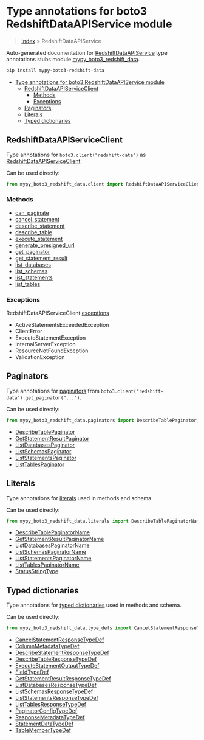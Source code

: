 # Type annotations for boto3 RedshiftDataAPIService module

> [Index](..) > RedshiftDataAPIService

Auto-generated documentation for
[RedshiftDataAPIService](https://boto3.amazonaws.com/v1/documentation/api/1.17.76/reference/services/redshift-data.html#RedshiftDataAPIService)
type annotations stubs module
[mypy_boto3_redshift_data](https://pypi.org/project/mypy-boto3-redshift-data/).

```bash
pip install mypy-boto3-redshift-data
```

- [Type annotations for boto3 RedshiftDataAPIService module](#type-annotations-for-boto3-redshiftdataapiservice-module)
  - [RedshiftDataAPIServiceClient](#redshiftdataapiserviceclient)
    - [Methods](#methods)
    - [Exceptions](#exceptions)
  - [Paginators](#paginators)
  - [Literals](#literals)
  - [Typed dictionaries](#typed-dictionaries)

## RedshiftDataAPIServiceClient

Type annotations for `boto3.client("redshift-data")` as
[RedshiftDataAPIServiceClient](./client.md)

Can be used directly:

```python
from mypy_boto3_redshift_data.client import RedshiftDataAPIServiceClient
```

### Methods

- [can_paginate](./client.md#can_paginate)
- [cancel_statement](./client.md#cancel_statement)
- [describe_statement](./client.md#describe_statement)
- [describe_table](./client.md#describe_table)
- [execute_statement](./client.md#execute_statement)
- [generate_presigned_url](./client.md#generate_presigned_url)
- [get_paginator](./client.md#get_paginator)
- [get_statement_result](./client.md#get_statement_result)
- [list_databases](./client.md#list_databases)
- [list_schemas](./client.md#list_schemas)
- [list_statements](./client.md#list_statements)
- [list_tables](./client.md#list_tables)

### Exceptions

RedshiftDataAPIServiceClient [exceptions](./client.md#exceptions)

- ActiveStatementsExceededException
- ClientError
- ExecuteStatementException
- InternalServerException
- ResourceNotFoundException
- ValidationException

## Paginators

Type annotations for [paginators](./paginators.md) from
`boto3.client("redshift-data").get_paginator("...")`.

Can be used directly:

```python
from mypy_boto3_redshift_data.paginators import DescribeTablePaginator, ...
```

- [DescribeTablePaginator](./paginators.md#describetablepaginator)
- [GetStatementResultPaginator](./paginators.md#getstatementresultpaginator)
- [ListDatabasesPaginator](./paginators.md#listdatabasespaginator)
- [ListSchemasPaginator](./paginators.md#listschemaspaginator)
- [ListStatementsPaginator](./paginators.md#liststatementspaginator)
- [ListTablesPaginator](./paginators.md#listtablespaginator)

## Literals

Type annotations for [literals](./literals.md) used in methods and schema.

Can be used directly:

```python
from mypy_boto3_redshift_data.literals import DescribeTablePaginatorName, ...
```

- [DescribeTablePaginatorName](./literals.md#describetablepaginatorname)
- [GetStatementResultPaginatorName](./literals.md#getstatementresultpaginatorname)
- [ListDatabasesPaginatorName](./literals.md#listdatabasespaginatorname)
- [ListSchemasPaginatorName](./literals.md#listschemaspaginatorname)
- [ListStatementsPaginatorName](./literals.md#liststatementspaginatorname)
- [ListTablesPaginatorName](./literals.md#listtablespaginatorname)
- [StatusStringType](./literals.md#statusstringtype)

## Typed dictionaries

Type annotations for [typed dictionaries](./type_defs.md) used in methods and
schema.

Can be used directly:

```python
from mypy_boto3_redshift_data.type_defs import CancelStatementResponseTypeDef, ...
```

- [CancelStatementResponseTypeDef](./type_defs.md#cancelstatementresponsetypedef)
- [ColumnMetadataTypeDef](./type_defs.md#columnmetadatatypedef)
- [DescribeStatementResponseTypeDef](./type_defs.md#describestatementresponsetypedef)
- [DescribeTableResponseTypeDef](./type_defs.md#describetableresponsetypedef)
- [ExecuteStatementOutputTypeDef](./type_defs.md#executestatementoutputtypedef)
- [FieldTypeDef](./type_defs.md#fieldtypedef)
- [GetStatementResultResponseTypeDef](./type_defs.md#getstatementresultresponsetypedef)
- [ListDatabasesResponseTypeDef](./type_defs.md#listdatabasesresponsetypedef)
- [ListSchemasResponseTypeDef](./type_defs.md#listschemasresponsetypedef)
- [ListStatementsResponseTypeDef](./type_defs.md#liststatementsresponsetypedef)
- [ListTablesResponseTypeDef](./type_defs.md#listtablesresponsetypedef)
- [PaginatorConfigTypeDef](./type_defs.md#paginatorconfigtypedef)
- [ResponseMetadataTypeDef](./type_defs.md#responsemetadatatypedef)
- [StatementDataTypeDef](./type_defs.md#statementdatatypedef)
- [TableMemberTypeDef](./type_defs.md#tablemembertypedef)
